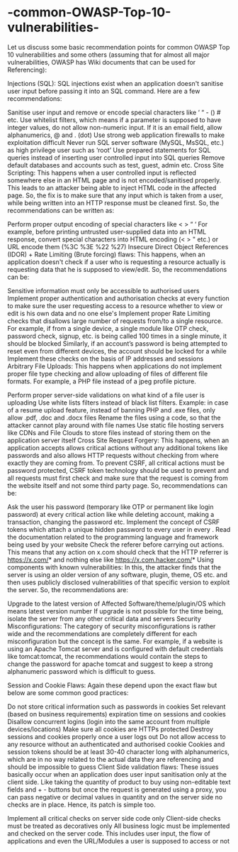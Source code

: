# -common-OWASP-Top-10-vulnerabilities-




Let us discuss some basic recommendation points for common OWASP Top 10 vulnerabilities and some others (assuming that for almost all major vulnerabilities, OWASP has Wiki documents that can be used for Referencing):

Injections (SQL): SQL injections exist when an application doesn't sanitise user input before passing it into an SQL command. Here are a few recommendations:

Sanitise user input and remove or encode special characters like ‘ “ - () # etc.
Use whitelist filters, which means if a parameter is supposed to have integer values, do not allow non-numeric input. If it is an email field, allow alphanumerics, @ and . (dot)
Use strong web application firewalls to make exploitation difficult
Never run SQL server software (MySQL, MsSQL, etc.) as high privilege user such as ‘root’
Use prepared statements for SQL queries instead of inserting user controlled input into SQL queries
Remove default databases and accounts such as test, guest, admin etc.
Cross Site Scripting:
This happens when a user controlled input is reflected somewhere else in an HTML page and is not encoded/sanitised properly. This leads to an attacker being able to inject HTML code in the affected page. So, the fix is to make sure that any input which is taken from a user, while being written into an HTTP response must be cleaned first. So, the recommendations can be written as:

Perform proper output encoding of special characters like < > “ ‘
For example, before printing untrusted user-supplied data into an HTML response, convert special characters into HTML encoding (< > " etc.) or URL encode them (%3C %3E %22 %27)
Insecure Direct Object References (IDOR) + Rate Limiting (Brute forcing) flaws:
This happens, when an application doesn't check if a user who is requesting a resource actually is requesting data that he is supposed to view/edit. So, the recommendations can be:

Sensitive information must only be accessible to authorised users
Implement proper authentication and authorisation checks at every function to make sure the user requesting access to a resource whether to view or edit is his own data and no one else's
Implement proper Rate Limiting checks that disallows large number of requests from/to a single resource. For example, if from a single device, a single module like OTP check, password check, signup, etc. is being called 100 times in a single minute, it should be blocked
Similarly, if an account’s password is being attempted to reset even from different devices, the account should be locked for a while
Implement these checks on the basis of IP addresses and sessions
Arbitrary File Uploads:
This happens when applications do not implement proper file type checking and allow uploading of files of different file formats. For example, a PHP file instead of a jpeg profile picture.

Perform proper server-side validations on what kind of a file user is uploading
Use white lists filters instead of black list filters. Example: in case of a resume upload feature, instead of banning PHP and .exe files, only allow .pdf, .doc and .docx files
Rename the files using a code, so that the attacker cannot play around with file names
Use static file hosting servers like CDNs and File Clouds to store files instead of storing them on the application server itself
Cross Site Request Forgery:
This happens, when an application accepts allows critical actions without any additional tokens like passwords and also allows HTTP requests without checking from where exactly they are coming from. To prevent CSRF, all critical actions must be password protected, CSRF token technology should be used to prevent and all requests must first check and make sure that the request is coming from the website itself and not some third party page. So, recommendations can be:

Ask the user his password (temporary like OTP or permanent like login password) at every critical action like while deleting account, making a transaction, changing the password etc.
Implement the concept of CSRF tokens which attach a unique hidden password to every user in every
. Read the documentation related to the programming language and framework being used by your website
Check the referer before carrying out actions. This means that any action on x.com should check that the HTTP referrer is https://x.com/* and nothing else like https://x.com.hacker.com/*
Using components with known vulnerabilities:
In this, the attacker finds that the server is using an older version of any software, plugin, theme, OS etc. and then uses publicly disclosed vulnerabilities of that specific version to exploit the server. So, the recommendations are:

Upgrade to the latest version of Affected Software/theme/plugin/OS which means latest version number
If upgrade is not possible for the time being, isolate the server from any other critical data and servers
Security Misconfigurations:
The category of security misconfigurations is rather wide and the recommendations are completely different for each misconfiguration but the concept is the same. For example, if a website is using an Apache Tomcat server and is configured with default credentials like tomcat:tomcat, the recommendations would contain the steps to change the password for apache tomcat and suggest to keep a strong alphanumeric password which is difficult to guess.

Session and Cookie Flaws:
Again these depend upon the exact flaw but below are some common good practices:

Do not store critical information such as passwords in cookies
Set relevant (based on business requirements) expiration time on sessions and cookies
Disallow concurrent logins (login into the same account from multiple devices/locations)
Make sure all cookies are HTTPs protected
Destroy sessions and cookies properly once a user logs out
Do not allow access to any resource without an authenticated and authorised cookie
Cookies and session tokens should be at least 30-40 character long with alphanumerics, which are in no way related to the actual data they are referencing and should be impossible to guess
Client Side validation flaws:
These issues basically occur when an application does user input sanitisation only at the client side. Like taking the quantity of product to buy using non-editable text fields and + - buttons but once the request is generated using a proxy, you can pass negative or decimal values in quantity and on the server side no checks are in place. Hence, its patch is simple too.

Implement all critical checks on server side code only
Client-side checks must be treated as decoratives only
All business logic must be implemented and checked on the server code. This includes user input, the flow of applications and even the URL/Modules a user is supposed to access or not
